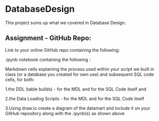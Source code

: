 # DatabaseDesign
This project sums up what we covered in Database Design.

## Assignment - GitHub Repo:

Link to your online GitHub repo containing the following:

.ipynb notebook containing the following :

Markdown cells explaining the process used within your script we built in class (or a database you created for own use) and subsequent SQL code cells, for both:

1.the DDL (table builds) -  for the MDL and  for the SQL Code itself
and 

2.the Data Loading Scripts -  for the MDL and for the SQL Code itself

3.Using draw.io create a diagram of the datamart and include it on your GitHub repository along with the .ipynb(s) as shown above
